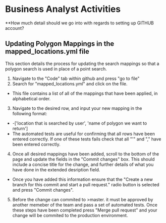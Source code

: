 # Business Analyst Activities

**How much detail should we go into with regards to setting up GITHUB account?


## Updating Polygon Mappings in the mapped_locations.yml file
This section details the process for updating the search mappings so that a polygon search is used in place of a point search.

1. Navigate to the "Code" tab within github and press "go to file"
2. Search for "mapped_locations.yml" and click on the file.
  * This file contains a list of all of the mappings that have been applied, in alphabetical order.
3. Navigate to the desired row, and input your new mapping in the following format:
  * -['location that is searched by user', 'name of polygon we want to return']
  * The automated tests are useful for confirming that all rows have been entered correctly. If one of these tests fails check that all "'" and "," have been entered correctly.
4. Once all desired mappings have been added, scroll to the bottom of the page and update the fields in the "Commit changes" box. This should include a concise title for the change, and further details of what you have done in the extended desription field.
  * Once you have added this information ensure that the "Create a new branch for this commit and start a pull request." radio button is selected and press "Commit changes".
5. Before the change can commited to >master. it must be approved by another memeber of the team and pass a set of automated tests. Once these steps have been completed press "Merge pull request" and your change will be commited to the production environment.
